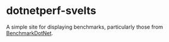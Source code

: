
# dotnetperf-svelts

A simple site for displaying benchmarks, particularly those from [BenchmarkDotNet][benchmarkdotnet].

[benchmarkdotnet]: https://benchmarkdotnet.org/
